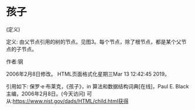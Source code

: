 # 孩子


(定义)



定义:
由父节点引用的树的节点。见图3。每个节点，除了根节点，都是某个父节点的子节点。


作者:钢







2006年2月8日修改。
HTML页面格式化星期三Mar 13 12:42:45 2019。



引用如下:
保罗·e·布莱克，《孩子》，in
算法和数据结构词典[在线]，Paul E. Black主编，2006年2月8日。(今天访问)
可从:https://www.nist.gov/dads/HTML/child.html获得